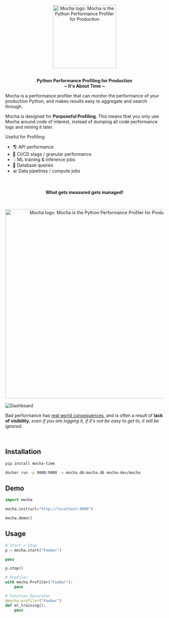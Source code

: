 <p align="center">
<br><br><br>
<a href="https://github.com/mocha-dev/mocha"><img src="https://raw.githubusercontent.com/mocha-dev/mocha/main/assets/mocha.png" alt="Mocha logo: Mocha is the Python Performance Profiler for Production" width="200px"></a>
<br><br>
</p>

<p align="center">
<b>Python Performance Profiling for Production</b><br>
<b>~ It's About Time ~</b>
</p>

Mocha is a performance profiler that can monitor the performance of your production Python, and makes results easy to aggregate and search through.

Mocha is designed for **Purposeful Profiling**. This means that you only use Mocha around code of interest, instead of dumping all code performance logs and mining it later.

Useful for Profiling:

- 🌎 API performance
- 🚀 CI/CD stage / granular performance
- 💡 ML training & inference jobs
- 📀 Database queries
- 📊 Data pipelines / compute jobs

<br>
<p align="center">
<b>What gets measured gets managed!</b>
</p>
<br>

<p align="center">
<img src="https://raw.githubusercontent.com/mocha-dev/mocha/main/assets/continuous_profiling.png" alt="Mocha logo: Mocha is the Python Performance Profiler for Production" width="600px">
</p>

![Dashboard](https://raw.githubusercontent.com/mocha-dev/mocha/main/assets/dashboard.png)

Bad performance has [real world consequences](https://uxplanet.org/how-page-speed-affects-web-user-experience-83b6d6b1d7d7), and is often a result of **lack of visibility**, *even if you are logging it, if it's not be easy to get to, it will be ignored*.

<br>

## Installation

```bash
pip install mocha-time
```

```bash
docker run -p 9000:9000 -v mocha.db:mocha.db mocha-dev/mocha
```

## Demo

```python
import mocha

mocha.init(url="http://localhost:9000")

mocha.demo()
```

## Usage

```python
# Start / Stop
p = mocha.start("Foobar")

pass

p.stop()

# Profiler
with mocha.Profiler("Foobar"):
    pass

# Function Decorator
@mocha.profiler("Foobar")
def ml_training():
    pass
```
